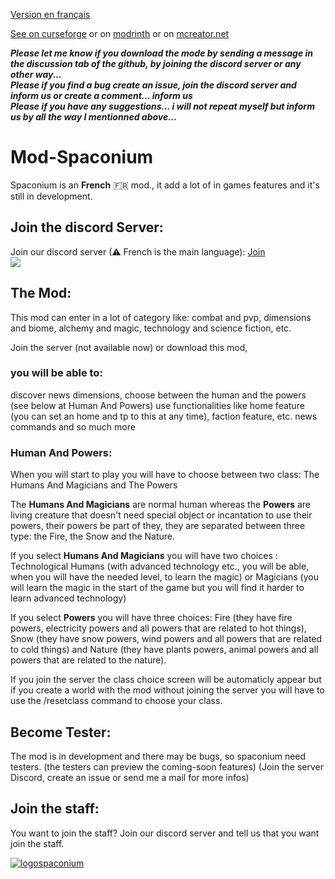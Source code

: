 <a href="https://github.com/GZod01/Mod-Spaconium/blob/main/README.fr.md">Version en français</a>

<a href="https://www.curseforge.com/minecraft/mc-mods/spaconium">See on curseforge</a> 
or on <a href="https://modrinth.com/mod/spaconium">modrinth</a> 
or on <a href="https://mcreator.net/modification/93197/spaconium">mcreator.net</a>

***Please let me know if you download the mode by sending a message in the discussion tab of the github, by joining the discord server or any other way...***<br>
***Please if you find a bug create an issue, join the discord server and inform us or create a comment... inform us***<br>
***Please if you have any suggestions... i will not repeat myself but inform us by all the way I mentionned above...***<br>
# Mod-Spaconium
Spaconium is an **French** 🇫🇷 mod., it add a lot of in games features and it's still in development.
## Join the discord Server:
Join our discord server (⚠ French is the main language): <a href="https://discord.io/spaconium">Join</a><br>
<a  href="https://discord.io/spaconium"><img src="https://discordapp.com/api/guilds/978527342811045888/widget.png?style=banner2"></a>

## The Mod:
This mod can enter in a lot of category like: combat and pvp, dimensions and biome, alchemy and magic, technology and science fiction, etc.

Join the server (not available now) or download this mod,

### you will be able to:
discover news dimensions,
choose between the human and the powers (see below at Human And Powers)
use functionalities like home feature (you can set an home and tp to this at any time), faction feature, etc.
news commands
and so much more
### Human And Powers:
When you will start to play you will have to choose between two class: The Humans And Magicians and The Powers

The **Humans And Magicians** are normal human whereas the **Powers** are living creature that doesn't need special object or incantation to use their powers, their powers be part of they, they are separated between three type: the Fire, the Snow and the Nature.

If you select **Humans And Magicians** you will have two choices : Technological Humans (with advanced technology etc., you will be able, when you will have the needed level, to learn the magic) or Magicians (you will learn the magic in the start of the game but you will find it harder to learn advanced technology)

If you select **Powers** you will have three choices: Fire (they have fire powers, electricity powers and all powers that are related to hot things), Snow (they have snow powers, wind powers and all powers that are related to cold things) and Nature (they have plants powers, animal powers and all powers that are related to the nature).

 

If you join the server the class choice screen will be automaticly appear but if you create a world with the mod without joining the server you will have to use the /resetclass command to choose your class.

## Become Tester:
The mod is in development and there may be bugs, so spaconium need testers. (the testers can preview the coming-soon features) (Join the server Discord, create an issue or send me a mail for more infos)
<!--<a href="https://gzod01.github.io/spaconium/private/inscription-testers">Inscriptions</a>-->


## Join the staff:
You want to join the staff?
Join our discord server and tell us that you want join the staff.
<!--Postez votre candidature sur <a href="https://gzod01.github.io/spaconium/private/candidatures">cette page</a>-->

[![logospaconium](https://cdn.discordapp.com/attachments/1037270814057300052/1037347117733249084/logospaconium.png)](https://discord.io/spaconium)

